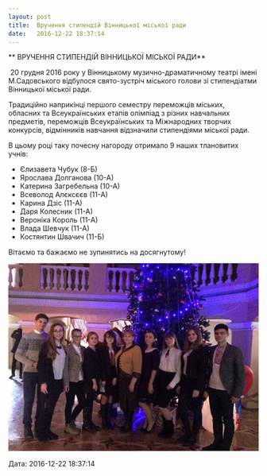 ```yaml
---
layout: post
title:  Вручення стипендій Вінницької міської ради
date:   2016-12-22 18:37:14
---
```

** ВРУЧЕННЯ СТИПЕНДІЙ ВІННИЦЬКОЇ МІСЬКОЇ РАДИ**

 20 грудня 2016 року у Вінницькому музично-драматичному театрі імені М.Садовського відбулося свято-зустріч міського голови зі стипендіатми Вінницької міської ради.

Традиційно наприкінці першого семестру переможців міських, обласних та Всеукраїнських етапів олімпіад з різних навчальних предметів, переможців Всеукраїнських та Міжнародних творчих конкурсів, відмінників навчання відзначили стипендіями міської ради.

В цьому році таку почесну нагороду отримало 9 наших тлановитих учнів:

*   Єлизавета Чубук (8-Б)
*   Ярослава Долганова (10-А)
*   Катерина Загребельна (10-А)
*   Всеволод Алєксєєв (11-А)
*   Карина Дзіс (11-А)
*   Даря Колесник (11-А)
*   Вероніка Король (11-А)
*   Влада Шевчук (11-А)
*   Костянтин Швачич (11-Б)

Вітаємо та бажаємо не зупинятись на досягнутому!

![](/assets/tiger-1482342752.jpg)

  
Дата: 2016-12-22 18:37:14